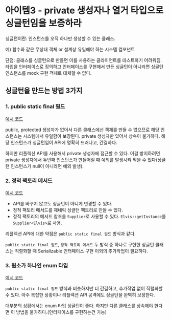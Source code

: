 # 아이템3 - private 생성자나 열거 타입으로 싱글턴임을 보증하라

싱글턴이란: 인스턴스를 오직 하나만 생성할 수 있는 클래스.

예) 함수와 같은 무상태 객체 or 설계상 유일해야 하는 시스템 컴포넌트

단점: 클래스를 싱글턴으로 만들면 이를 사용하는 클라이언트를 테스트하기 어려워짐. 타입을 인터페이스로 정의하고 인터페이스를 구현해서 만든 싱글턴이 아니라면 싱글턴 인스턴스를 mock 구현 객체로 대체할 수 없다.

## 싱글턴을 만드는 방법 3가지

### 1. public static final 필드

[예시 코드](https://github.com/WegraLee/effective-java-3e-source-code/blob/master/src/effectivejava/chapter2/item3/field/Elvis.java)

public, protected 생성자가 없어서 다른 클래스에선 객체를 만들 수 없으므로 해당 인스턴스는 시스템에서 유일함이 보장된다. private 생성자만 있어서 상속이 불가하다. 해당 인스턴스가 싱글턴임이 API에 명확히 드러나고, 간결하다.

하지만 리플렉션 API를 사용해서 private 생성자에 접근할 수 있다. 이걸 방지하려면 private 생성자에서 두번째 인스턴스가 만들어질 때 예외를 발생시켜 막을 수 있다(싱글턴 인스턴스가 null이 아니라면 예외 발생).

### 2. 정적 팩토리 메서드

[예시 코드](https://github.com/WegraLee/effective-java-3e-source-code/blob/master/src/effectivejava/chapter2/item3/staticfactory/Elvis.java)

- API를 바꾸지 않고도 싱글턴이 아니게 변경할 수 있다.
- 정적 팩토리 메서드를 제네릭 싱글턴 팩토리로 만들 수 있다.
- 정적 팩토리의 메서드 참조를 `Supplier`로 사용할 수 있다. `Elvis::getInstance`를 `Supplier<Elvis>`로 사용.

리플렉션 API에 대한 약점은 `public static final 필드` 방식과 같다.

`public static final 필드`, `정적 팩토리 메서드` 두 방식 중 하나로 구현한 싱글턴 클래스는 직렬화할 때 Serializable 인터페이스 구현 이외의 추가작업이 필요하다.

### 3. 원소가 하나인 enum 타입

[예시 코드](https://github.com/WegraLee/effective-java-3e-source-code/blob/master/src/effectivejava/chapter2/item3/enumtype/Elvis.java)

`public static final 필드` 방식과 비슷하지만 더 간결하고, 추가작업 없이 직렬화할 수 있다. 아주 복잡한 상황이나 리플렉션 API 공격에도 싱글턴을 완벽히 보장한다.

대부분의 상황에서는 enum 타입 싱글턴이 좋다. 하지만 다른 클래스를 상속해야 한다면 이 방법을 불가하다.(인터페이스를 구현하는건 가능)

